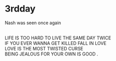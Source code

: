 # 3rdday
Nash was seen once again

<br>
LIFE IS TOO HARD TO LIVE THE SAME DAY TWICE
<br>
IF YOU EVER WANNA GET KILLED FALL IN LOVE
<br>
LOVE IS THE MOST TWISTED CURSE
<br>
BEING JEALOUS FOR YOUR OWN IS GOOD .
